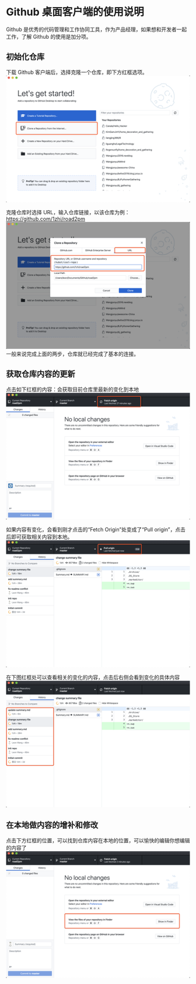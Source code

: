 # Github 桌面客户端的使用说明
Github 是优秀的代码管理和工作协同工具，作为产品经理，如果想和开发者一起工作，了解 Github 的使用是加分项。

## 初始化仓库
下载 Github 客户端后，选择克隆一个仓库，即下方红框选项。
![](./_image/2020-08-23/WX20200823-224343@2x.png)

克隆仓库时选择 URL，输入仓库链接，以该仓库为例：https://github.com/1zhi/road2pm
![](./_image/2020-08-23/WX20200823-224440@2x.png)
一般来说完成上面的两步，仓库就已经完成了基本的连接。

## 获取仓库内容的更新

点击如下红框的内容：会获取目前仓库里最新的变化到本地
![](./_image/2020-08-23/fetch_changes.png)

如果内容有变化，会看到刚才点击的“Fetch Origin”处变成了“Pull origin”，点击后即可获取相关内容到本地。
![](./_image/2020-08-23/2020-08-24-00-01-29.png)

在下图红框处可以查看相关的变化的内容，点击后右侧会看到变化的具体内容
![](./_image/2020-08-23/2020-08-24-00-01-51.png)

## 在本地做内容的增补和修改

点击下方红框的位置，可以找到仓库内容在本地的位置，可以愉快的编辑你想编辑的内容了
![](./_image/2020-08-23/2020-08-24-00-03-50.png)